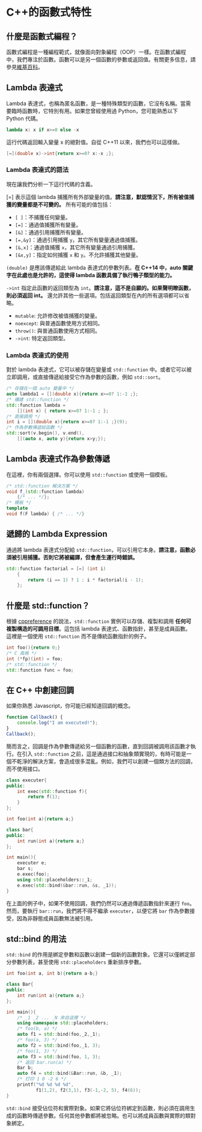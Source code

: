 # C++的函數式特性

## 什麼是函數式編程？

函數式編程是一種編程範式，就像面向對象編程（OOP）一樣。在函數式編程中，我們專注於函數。函數可以是另一個函數的參數或返回值。有關更多信息，請參見[維基百科](https://en.wikipedia.org/wiki/Functional_programming)。

## Lambda 表達式

Lambda 表達式，也稱為匿名函數，是一種特殊類型的函數，它沒有名稱。當需要臨時函數時，它特別有用。如果您曾經使用過 Python，您可能熟悉以下 Python 代碼。

```python
lambda x: x if x>=0 else -x
```

這行代碼返回輸入變量 x 的絕對值。自從 C++11 以來，我們也可以這樣做。

```cpp
[=](double x)->int{return x>=0? x:-x ;};
```

### Lambda 表達式的語法

現在讓我們分析一下這行代碼的含義。

\[=\] 表示這個 lambda 捕獲所有外部變量的值。**請注意，默認情況下，所有被值捕獲的變量都是不可變的。** 所有可能的值包括：

- `[ ]`：不捕獲任何變量。
- `[=]`：通過值捕獲所有變量。
- `[&]`：通過引用捕獲所有變量。
- `[=,&y]`：通過引用捕獲 `y`，其它所有變量通過值捕獲。
- `[&,x]`：通過值捕獲 `x`，其它所有變量通過引用捕獲。
- `[&x,y]`：指定如何捕獲 `x` 和 `y`。不允許捕獲其他變量。

`(double)` 是應該傳遞給此 lambda 表達式的參數列表。**在 C++14 中，auto 關鍵字在此處也是允許的，這使得 lambda 函數具備了執行鴨子類型的能力。**

`->int` 指定此函數的返回類型為 `int`。**請注意，這不是自願的。如果聲明瞭函數，則必須返回 int。** 還允許其他一些選項。包括返回類型在內的所有選項都可以省略。

*   `mutable`: 允許修改被值捕獲的變量。
*   `noexcept`: 與普通函數使用方式相同。
*   `throw()`: 與普通函數使用方式相同。
*   `->int`: 特定返回類型。

### Lambda 表達式的使用

對於 lambda 表達式，它可以被存儲在變量或 `std::function` 中。或者它可以被立即調用，或直接傳遞給接受它作為參數的函數，例如 `std::sort`。

```cpp
/* 存儲在一個 auto 變量中 */
auto lambda1 = [](double x){return x>=0? 1:-1 ;};
/* 構建 std::function */
std::function lambda = 
    [](int x) { return x>=0? 1:-1 ; };
/* 直接調用 */
int i = [](double x){return x>=0? 1:-1 ;}(9);
/* 作為參數傳遞給函數 */
std::sort(v.begin(), v.end(), 
    [](auto x, auto y){return x>y;});
```

## Lambda 表達式作為參數傳遞 

在這裡，你有兩個選擇。你可以使用 `std::function` 或使用一個模板。

```cpp
/* std::function 解決方案 */
void f_(std::function lambda)
    {/* ... */};
/* 模板 */
template
void f(F lambda) { /* ... */}
```

## 遞歸的 Lambda Expression

通過將 lambda 表達式分配給 `std::function`，可以引用它本身。**請注意，函數必須被引用捕獲。否則它將被編譯，但會產生運行時錯誤。**

```cpp
std::function factorial = [=] (int i)
    {
        return (i == 1) ? 1 : i * factorial(i - 1);
    };
```

## 什麼是 std::function？

根據 [cppreference](https://en.cppreference.com/w/cpp/utility/functional/) 的說法，`std::function` 實例可以存儲、複製和調用 **任何可複製構造的可調用目標**。這包括 lambda 表達式、函數指針，甚至是成員函數。這裡是一個使用 `std::function` 而不是傳統函數指針的例子。

```cpp
int foo(){return 0;}
/* C 風格 */
int (*fp)(int) = foo;
/* std::function */
std::function func = foo;
```

## 在 C++ 中創建回調

如果你熟悉 Javascript，你可能已經知道回調的概念。

```javascript
function Callback() {
    console.log("I am executed!");
}
Callback();
```

簡而言之，回調是作為參數傳遞給另一個函數的函數，直到回調被調用該函數才執行。在引入 `std::function` 之前，這是通過接口和抽象類實現的，有時可能是一個不乾淨的解決方案，會造成很多混亂。例如，我們可以創建一個類方法的回調，而不使用接口。

```cpp
class executer{
public:
    int exec(std::function f){
        return f(1);
    }
};

int foo(int a){return a;}

class bar{
public:
    int run(int a){return a;}
};

int main(){
    executer e;
    bar s;
    e.exec(foo);
    using std::placeholders::_1;
    e.exec(std::bind(&bar::run, &s, _1));
}
```

在上面的例子中，如果不使用回調，我們仍然可以通過傳遞函數指針來運行 `foo`。然而，要執行 `bar::run`，我們將不得不繼承 `executer`，以便它將 `bar` 作為參數接受，因為非靜態成員函數無法被引用。

## std::bind 的用法

`std::bind` 的作用是綁定參數和函數以創建一個新的函數對象。它還可以僅綁定部分參數列表，甚至使用 `std::placeholders` 重新排序參數。

```cpp
int foo(int a, int b){return a-b;}

class Bar{
public:
    int run(int a){return a;}
};

int main(){
    /* _1 _2 ... _N 來自這裡 */
    using namespace std::placeholders;
    /* foo(b, a) */
    auto f1 = std::bind(foo,_2,_1);
    /* foo(a, 3) */
    auto f2 = std::bind(foo,_1, 3);    
    /* foo(1, 3) */
    auto f3 = std::bind(foo, 1, 3);
    /* 返回 bar.run(a) */
    Bar b;
    auto f4 = std::bind(&Bar::run, &b, _1);
    /* 打印 1 0 -2 6 */
    printf("%d %d %d %d",
           f1(1,2), f2(3,1), f3(-1,-2, 5), f4(6));
}
```

`std::bind` 接受佔位符和實際對象。如果它將佔位符綁定到函數，則必須在調用生成的函數時傳遞參數。任何其他參數都將被忽略。也可以將成員函數與實際的類對象綁定。
